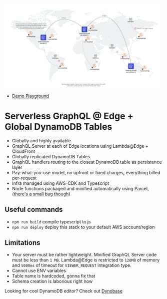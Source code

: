![Solution Diagram](./assets/overview.png)

- [Demo Playground](https://d1pc7a0vu5q5b3.cloudfront.net/playground)

# Serverless GraphQL @ Edge + Global DynamoDB Tables

- Globally and highly available
- GraphQL Server at each of Edge locations using Lambda@Edge + CloudFront
- Globally replicated DynamoDB Tables
- GraphQL handlers routing to the closest DynamoDB table as persistence layer
- Pay-what-you-use model, no upfront or fixed charges, everything billed per-request
- Infra managed using AWS-CDK and Typescript
- Node functions packaged and minified automatically using Parcel, ([there's a small bug though](https://github.com/aws/aws-cdk/issues/8031))

## Useful commands

 * `npm run build`   compile typescript to js
 * `npm run deploy`  deploy this stack to your default AWS account/region

## Limitations

- Your server must be rather lightweight. Minified GraphQL Server code must be less than `1 MB`. Lambda@Edge is restricted to `128MB` of memory and `5000ms` of timeout for `VIEWER_REQUEST` integration type.
- Cannot use ENV variables
- Table name is hardcoded, gonna fix that
- Schema creation is laborious right now

Looking for cool DynamoDB editor? Check out [Dynobase](https://dynobase.dev)
